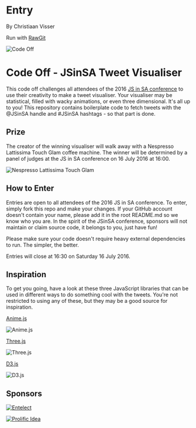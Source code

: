# Entry
By Christiaan Visser

Run with [RawGit](https://rawgit.com/cvissie/Code-Off-Tweet-Visualiser/master/index.html)


![Code Off](http://www.prolificidea.com/assets/img/code_off-logo.png "Code Off")

# Code Off - JSinSA Tweet Visualiser
This code off challenges all attendees of the 2016 [JS in SA conference](http://jsinsa.com) to use their creativity to make a tweet visualiser. Your visualiser may be statistical, filled with wacky animations, or even three dimensional. It's all up to you!
This repository contains boilerplate code to fetch tweets with the @JSinSA handle and #JSinSA hashtags - so that part is done.

## Prize
The creator of the winning visualiser will walk away with a Nespresso Lattissima Touch Glam coffee machine.
The winner will be determined by a panel of judges at the JS in SA conference on 16 July 2016 at 16:00.

![Nespresso Lattissima Touch Glam](https://www.nespresso.com/ecom/medias/sys_master/public/10040819187742/M-Main-684x378-1-.jpg)

## How to Enter
Entries are open to all attendees of the 2016 JS in SA conference.
To enter, simply fork this repo and make your changes.
If your GitHub account doesn't contain your name, please add it in the root README.md so we know who you are. In the spirit of the JSinSA conference, sponsors will not maintain or claim source code, it belongs to you, just have fun!

Please make sure your code doesn't require heavy external dependencies to run. The simpler, the better.

Entries will close at 16:30 on Saturday 16 July 2016.

## Inspiration
To get you going, have a look at these three JavaScript libraries that can be used in different ways to do something cool with the tweets. You're not restricted to using any of these, but they may be a good source for inspiration. 

[Anime.js](http://anime-js.com/)

![Anime.js](http://anime-js.com/img/og-image.png)

[Three.js](http://threejs.org/)

![Three.js](http://divinitycomputing.com/wp-content/uploads/2015/12/threejs.png)

[D3.js](https://d3js.org/)

![D3.js](https://blog.logentries.com/wp-content/uploads/2014/08/D3.js-Logo.png)

## Sponsors
[![Entelect](http://cdn.entelectonline.co.za/wm-462416-cmsimages/entelectlogo.jpg)](http://www.entelect.co.za/)

[![Prolific Idea](http://www.prolificidea.com/assets/img/logo-full.png)](http://www.prolificidea.com/)
